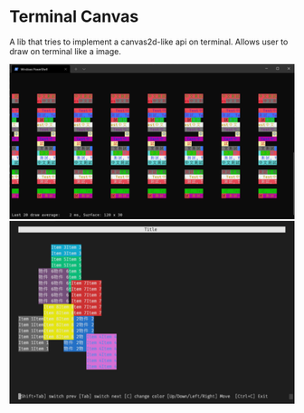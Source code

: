 # Terminal Canvas

A lib that tries to implement a canvas2d-like api on terminal.
Allows user to draw on terminal like a image.

![Demo image](./demo.png)
![Demo2 image](./demo2.png)
